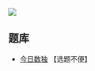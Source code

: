 ![](https://cn.sudoku.today/pic/03/product/58918_484269.png)

## 题库
- [今日数独](https://cn.sudoku.today/g-products-sudoku/) 【选题不便】